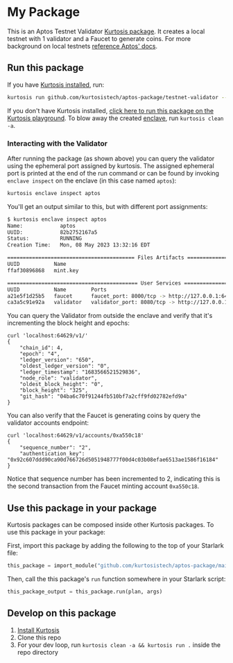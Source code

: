 My Package
============
This is an Aptos Testnet Validator [Kurtosis package](https://docs.kurtosis.com/concepts-reference/packages). 
It creates a local testnet with 1 validator and a Faucet to generate coins. 
For more background on local testnets [reference Aptos' docs](https://aptos.dev/nodes/local-testnet/run-a-local-testnet). 

Run this package
----------------
If you have [Kurtosis installed][install-kurtosis], run:

<!-- TODO replace YOURUSER and THISREPO with the correct values -->
```bash
kurtosis run github.com/kurtosistech/aptos-package/testnet-validator --enclave aptos
```

If you don't have Kurtosis installed, [click here to run this package on the Kurtosis playground](https://gitpod.io/#KURTOSIS_PACKAGE_LOCATOR=/https://github.com/kurtosis-tech/playground-gitpod).
To blow away the created [enclave][enclaves-reference], run `kurtosis clean -a`.

### Interacting with the Validator

After running the package (as shown above) you can query the validator using the ephemeral port assigned by kurtosis.
The assigned ephemeral port is printed at the end of the run command or can be found by invoking `enclave inspect` on 
the enclave (in this case named `aptos`):

```bash
kurtosis enclave inspect aptos 
```

You'll get an output similar to this, but with different port assignments:

```bash
$ kurtosis enclave inspect aptos 
Name:            aptos
UUID:            82b2752167a5
Status:          RUNNING
Creation Time:   Mon, 08 May 2023 13:32:16 EDT

========================================= Files Artifacts =========================================
UUID           Name
ffaf30896868   mint.key

========================================== User Services ==========================================
UUID           Name        Ports                                                Status
a21e5f1d25b5   faucet      faucet_port: 8000/tcp -> http://127.0.0.1:64942      RUNNING
ca3a5c91e92a   validator   validator_port: 8080/tcp -> http://127.0.0.1:64629   RUNNING

```

You can query the Validator from outside the enclave and verify that it's incrementing the block height and epochs:
```
curl 'localhost:64629/v1/'
{
    "chain_id": 4,
    "epoch": "4",
    "ledger_version": "650",
    "oldest_ledger_version": "0",
    "ledger_timestamp": "1683566521529836",
    "node_role": "validator",
    "oldest_block_height": "0",
    "block_height": "325",
    "git_hash": "04ba6c70f91244fb510bf7a2cff9fd02782efd9a"
}

```

You can also verify that the Faucet is generating coins by query the validator accounts endpoint:
```
curl 'localhost:64629/v1/accounts/0xa550c18'
{
    "sequence_number": "2",
    "authentication_key": "0x92c607ddd90ca90d766726d5051948777f00d4c03b08efae6513ae1586f16184"
}
```
Notice that sequence number has been incremented to 2, 
indicating this is the second transaction from the Faucet minting account `0xa550c18`.


Use this package in your package
--------------------------------
Kurtosis packages can be composed inside other Kurtosis packages. To use this package in your package:

<!-- TODO Replace YOURUSER and THISREPO with the correct values! -->
First, import this package by adding the following to the top of your Starlark file:

```python
this_package = import_module("github.com/kurtosistech/aptos-package/main.star")
```

Then, call the this package's `run` function somewhere in your Starlark script:

```python
this_package_output = this_package.run(plan, args)
```

Develop on this package
-----------------------
1. [Install Kurtosis][install-kurtosis]
1. Clone this repo
1. For your dev loop, run `kurtosis clean -a && kurtosis run .` inside the repo directory


<!-------------------------------- LINKS ------------------------------->
[install-kurtosis]: https://docs.kurtosis.com/install
[enclaves-reference]: https://docs.kurtosis.com/concepts-reference/enclaves
